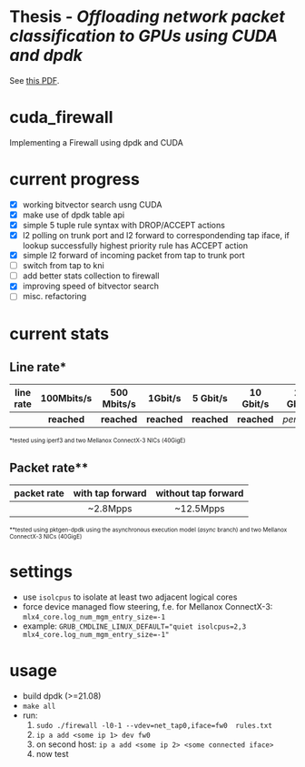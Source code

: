 # Thesis - *Offloading network packet classification to GPUs using CUDA and dpdk*
See [this PDF](https://github.com/daschr/cuda_firewall/blob/e4e9b63af005667067a52d3d302dcd39398bfcf8/thesis.pdf).

# cuda_firewall
Implementing a Firewall using dpdk and CUDA
# current progress
- [x] working bitvector search usng CUDA
- [x] make use of dpdk table api
- [x] simple 5 tuple rule syntax with DROP/ACCEPT actions
- [x] l2 polling on trunk port and l2 forward to correspondending tap iface, if lookup successfully highest priority rule has ACCEPT action
- [x] simple l2 forward of incoming packet from tap to trunk port
- [ ] switch from tap to kni
- [ ] add better stats collection to firewall
- [x] improving speed of bitvector search
- [ ] misc. refactoring

# current stats

## Line rate*
| line rate | 100Mbits/s | 500 Mbits/s | 1Gbit/s | 5 Gbit/s | 10 Gbit/s | 20 Gbit/s | 40 Gbit/s|
|-----------|:----------:|:-----------:|:-------:|:--------:|:---------:|:---------:|:--------:|
||**reached**|**reached**|**reached**|**reached**|**reached**|*pending*|*pending*|

 <font size="1"> *tested using iperf3 and two Mellanox ConnectX-3 NICs (40GigE)</font> 


## Packet rate**

| packet rate | with tap forward | without tap forward |
|-----------|:----------:|:-----------:|
||~2.8Mpps|~12.5Mpps|

 <font size="1"> **tested using pktgen-dpdk using the asynchronous execution model (*async* branch) and two Mellanox ConnectX-3 NICs (40GigE)</font> 

# settings
* use `isolcpus` to isolate at least two adjacent logical cores
* force device managed flow steering, f.e. for Mellanox ConnectX-3: `mlx4_core.log_num_mgm_entry_size=-1`
* example: `GRUB_CMDLINE_LINUX_DEFAULT="quiet isolcpus=2,3 mlx4_core.log_num_mgm_entry_size=-1"`

# usage

* build dpdk (>=21.08)
* `make all`
* run:
   1. `sudo ./firewall -l0-1 --vdev=net_tap0,iface=fw0  rules.txt`
   2. `ip a add <some ip 1> dev fw0`
   3. on second host: `ip a add <some ip 2> <some connected iface>`
   4. now test 

